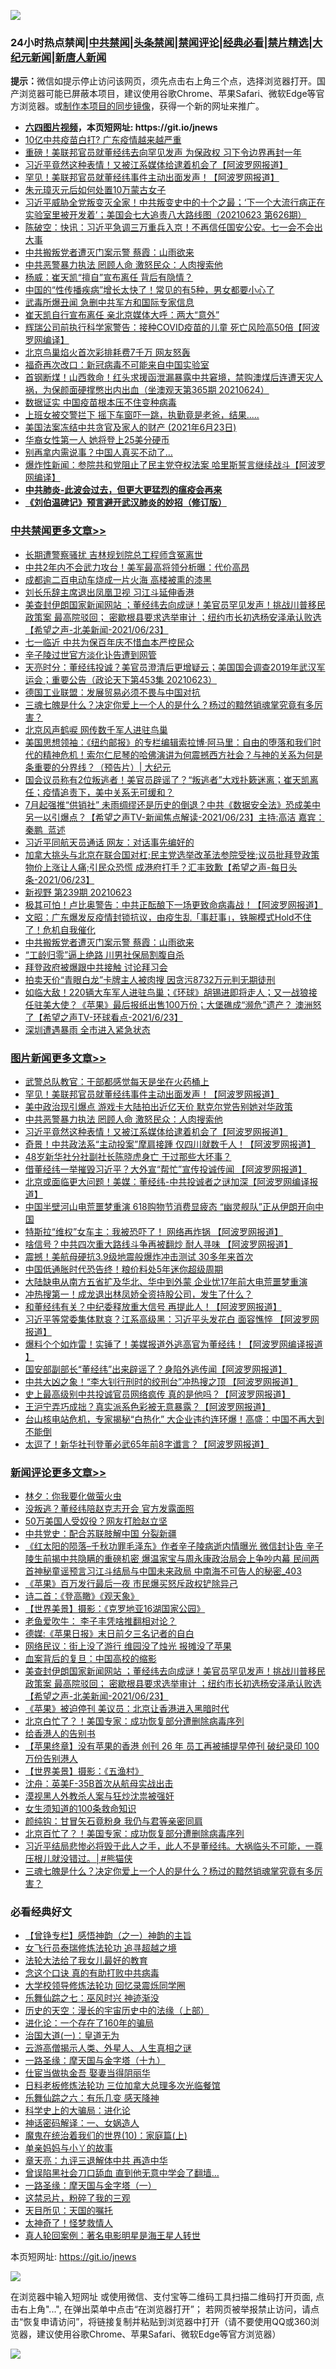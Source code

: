 ![](https://raw.githubusercontent.com/fqnews/bnews/master/64photo/fqnews-qr.jpg)

<div id="tt">
<h3>24小时热点禁闻|<a href="#%E4%B8%AD%E5%85%B1%E7%A6%81%E9%97%BB%E6%9B%B4%E5%A4%9A%E6%96%87%E7%AB%A0">中共禁闻</a>|<a href="#%E5%9B%BE%E7%89%87%E6%96%B0%E9%97%BB%E6%9B%B4%E5%A4%9A%E6%96%87%E7%AB%A0">头条禁闻</a>|<a href="#%E6%96%B0%E9%97%BB%E8%AF%84%E8%AE%BA%E6%9B%B4%E5%A4%9A%E6%96%87%E7%AB%A0">禁闻评论|<a href="#%E5%BF%85%E7%9C%8B%E7%BB%8F%E5%85%B8%E5%A5%BD%E6%96%87">经典必看|<a href="/video.md#%E7%A6%81%E7%89%87%E7%B2%BE%E9%80%89">禁片精选</a>|<a href="https://github.com/fqnews/djy/blob/master/gb/nf1351518.md#1">大纪元新闻</a>|<a href="https://github.com/fqnews/ntdtv/blob/master/gb/prog204.md#1">新唐人新闻</a></h3>
<div><b>提示：</b>微信如提示停止访问该网页，须先点击右上角三个点，选择浏览器打开。国产浏览器可能已屏蔽本项目，建议使用谷歌Chrome、苹果Safari、微软Edge等官方浏览器。或<a href="https://github.com/fqnews/bnews/blob/master/%E5%88%B6%E4%BD%9Cgit%E7%A6%81%E9%97%BB%E9%95%9C%E5%83%8F.md">制作本项目的同步镜像</a>，获得一个新的网址来推广。</div>
<ul>
<li><b><a href="http://d1.bdrive.tk/64.mp4" target="_blank">六四图片视频</a>，本页短网址: https://git.io/jnews</b></li>
<li><a href="/cbnews/20210623/1572712.md">10亿中共疫苗白打? 广东疫情越来越严重</a></li>
<li><a href="/comments/20210623/1572625.md">重磅！美联邦官员就董经纬去向罕见发声 为保政权 习下令边界再封一年</a></li>
<li><a href="/topimagenews/20210623/1572656.md">习近平竟然这种表情！又被江系媒体给逮着机会了【阿波罗网报道】</a></li>
<li><a href="/topimagenews/20210623/1572879.md">罕见！美联邦官员就董经纬事件主动出面发声！【阿波罗网报道】</a></li>
<li><a href="/cnnews/20210623/1572850.md">朱元璋灭元后如何处置10万蒙古女子</a></li>
<li><a href="/bannedvideo/20210623/1572755.md">习近平威胁全党叛变灭全家！中共叛变史中的十个之最；‘下一个大流行病正在实验室里被开发着’；美国会七大追责八大路线图（20210623 第626期）</a></li>
<li><a href="/bannedvideo/20210623/1572812.md">陈破空：快讯：习近平急调三万重兵入京！不再信任国安公安。七一会不会出大事</a></li>
<li><a href="/cbnews/20210624/1573114.md">中共搬叛党者遭灭门案示警 蔡霞：山雨欲来</a></li>
<li><a href="/topimagenews/20210623/1572689.md">中共恶警暴力执法 罔顾人命 激怒民众：人肉搜索他</a></li>
<li><a href="/cbnews/20210623/1572941.md">杨威：崔天凯“擅自”宣布离任 背后有隐情？</a></li>
<li><a href="/health/20210624/1573130.md">中国的“性传播疾病”增长太快了！常见的有5种，男女都要小心了</a></li>
<li><a href="/cbnews/20210623/1572967.md">武毒所爆丑闻 急删中共军方和国际专家信息</a></li>
<li><a href="/comments/20210623/1572683.md">崔天凯自行宣布离任 亲北京媒体大呼：两大“意外”</a></li>
<li><a href="/cnnews/20210623/1572714.md">辉瑞公司前执行科学家警告：接种COVID疫苗的儿童 死亡风险高50倍【阿波罗网编译】</a></li>
<li><a href="/cbnews/20210623/1572657.md">北京鸟巢焰火首次彩排耗费7千万 网友怒轰</a></li>
<li><a href="/cnnews/20210623/1572915.md">福奇再次改口：新冠病毒不可能来自中国实验室</a></li>
<li><a href="/bannedvideo/20210624/1573002.md">首钢断煤！山西救命！红头求援函泄漏暴露中共窘境，禁购澳煤后连遭天灾人祸，为保颜面硬撑憋出内出血（坐澳观天第365期 20210624）</a></li>
<li><a href="/cbnews/20210623/1572849.md">数据证实 中国疫苗根本压不住变种病毒</a></li>
<li><a href="/comments/20210623/1572666.md">上班女被交警拦下 摇下车窗吓一跳，执勤竟是老爸，结果.....</a></li>
<li><a href="/bannedvideo/20210623/1572765.md">美国法案冻结中共贪官及家人的财产 (2021年6月23日)</a></li>
<li><a href="/cnnews/20210623/1572863.md">华裔女性第一人 她将登上25美分硬币</a></li>
<li><a href="/finance/20210623/1572883.md">别再拿内需说事？中国人真买不动了…</a></li>
<li><a href="/cnnews/20210623/1572745.md">爆炸性新闻：参院共和党阻止了民主党夺权法案 哈里斯誓言继续战斗【阿波罗网编译】</a></li>
<li><b><a href="/comments/20200211/1275071.md" target="_blank">中共肺炎-此波会过去，但更大更猛烈的瘟疫会再来</a></b></li>
<li><b><a href="/comments/20200207/1272816.md" target="_blank">《刘伯温碑记》预言避开武汉肺炎的妙招（修订版）</a></b></li>
</ul>
</div>

<div class="catlist">
<h3><a href="/cbnews/" target="_blank">中共禁闻</a><span><a href="/cbnews/" target="_blank" rel="nofollow">更多文章>></a></span></h3>
<ul>
<li><a href="/cbnews/20210624/1573338.md" target="_blank">长期遭警察骚扰 吉林规划院总工程师含冤离世</a></li>
<li><a href="/cbnews/20210624/1573327.md" target="_blank">中共2年内不会武力攻台！美军最高将领分析曝：代价高昂</a></li>
<li><a href="/cbnews/20210624/1573326.md" target="_blank">成都逾二百电动车烧成一片火海 高楼被熏的漆黑</a></li>
<li><a href="/cbnews/20210624/1573293.md" target="_blank">刘长乐辞主席退出凤凰卫视 习江斗延伸香港</a></li>
<li><a href="/comments/20210624/1573288.md" target="_blank">美查封伊朗国家新闻网站 ；董经纬去向成谜！美官员罕见发声！挑战川普移民政策案 最高院驳回； 密歇根县要求选举审计 ；纽约市长初选杨安泽承认败选 【希望之声-北美新闻-2021/06/23】</a></li>
<li><a href="/cbnews/20210624/1573261.md" target="_blank">七一临近 中共为保百年庆不惜血本严控民众</a></li>
<li><a href="/cbnews/20210624/1573260.md" target="_blank">辛子陵过世官方淡化讣告遭到网管</a></li>
<li><a href="/cbnews/20210624/1573259.md" target="_blank">天亮时分：董经纬投诚？美官员澄清后更增疑云；美国国会调查2019年武汉军运会；重要公告（政论天下第453集 20210623）</a></li>
<li><a href="/cbnews/20210624/1573235.md" target="_blank">德国工业联盟：发展贸易必须不畏与中国对抗</a></li>
<li><a href="/comments/20210624/1573224.md" target="_blank">三魂七魄是什么？决定你爱上一个人的是什么？杨过的黯然销魂掌究竟有多厉害？</a></li>
<li><a href="/cbnews/20210624/1573223.md" target="_blank">北京风声鹤唳 网传数千军人进驻鸟巢</a></li>
<li><a href="/cbnews/20210624/1573222.md" target="_blank">美国思想领袖：《纽约邮报》的专栏编辑索拉博‧阿马里：自由的堕落和我们时代的精神危机！索尔仁尼琴的哈佛演讲为何震撼西方社会？与神的关系为何是条重要的分界线？（预告片）| 大纪元</a></li>
<li><a href="/comments/20210624/1573217.md" target="_blank">国会议员称有2位叛逃者！美官员辟谣了？“叛逃者”大戏扑簌迷离；崔天凯离任；疫情追责下，美中关系无可缓和？</a></li>
<li><a href="/comments/20210624/1573204.md" target="_blank">7月起强推“供销社” 未雨绸缪还是历史的倒退？中共《数据安全法》恐成美中另一以引爆点？【希望之声TV-新闻焦点解读-2021/06/23】主持:高洁  嘉宾：秦鹏  蓝述</a></li>
<li><a href="/cbnews/20210624/1573191.md" target="_blank">习近平同航天员通话 网友：对话事先编好的</a></li>
<li><a href="/comments/20210624/1573188.md" target="_blank">加拿大挑头与北京在联合国对杠;民主党选举改革法参院受挫;议员批拜登政策 物价上涨让人痛;引民众恐慌 成港府打手？汇丰致歉【希望之声-每日头条-2021/06/23】</a></li>
<li><a href="/comments/20210624/1573181.md" target="_blank">新视野 第239期 20210623</a></li>
<li><a href="/cbnews/20210624/1573162.md" target="_blank">极其可怕！卢比奥警告：中共正酝酿下一场更致命病毒战！【阿波罗网报道】</a></li>
<li><a href="/cbnews/20210624/1573151.md" target="_blank">文昭：广东爆发反疫情封锁抗议，由疫生乱「事赶事」，铁腕模式Hold不住了！危机自我催化</a></li>
<li><a href="/cbnews/20210624/1573114.md" target="_blank">中共搬叛党者遭灭门案示警 蔡霞：山雨欲来</a></li>
<li><a href="/cbnews/20210624/1573113.md" target="_blank">“工龄归零”逼上绝路 川男社保局割腹自杀</a></li>
<li><a href="/cbnews/20210624/1573098.md" target="_blank">拜登政府被爆跟中共接触 讨论拜习会</a></li>
<li><a href="/cbnews/20210624/1573043.md" target="_blank">拍卖天价“青眼白龙”卡牌主人被肉搜 因贪污8732万元判无期徒刑</a></li>
<li><a href="/comments/20210624/1573019.md" target="_blank">如临大敌！220辆大车军人进驻鸟巢；《环球》胡锡进即将走人；又一战狼接任驻美大使？《苹果》最后报纸出售100万份；大堡礁成“濒危”遗产？ 澳洲怒了【希望之声TV-环球看点-2021/6/23】</a></li>
<li><a href="/cbnews/20210624/1572999.md" target="_blank">深圳遭遇暴雨 全市进入紧急状态</a></li>

</ul>
</div>
<div class="catlist">
<h3><a href="/topimagenews/" target="_blank">图片新闻</a><span><a href="/topimagenews/" target="_blank" rel="nofollow">更多文章>></a></span></h3>
<ul>
<li><a href="/topimagenews/20210624/1573292.md" target="_blank">武警总队教官：干部都感觉每天是坐在火药桶上</a></li>
<li><a href="/topimagenews/20210623/1572879.md" target="_blank">罕见！美联邦官员就董经纬事件主动出面发声！【阿波罗网报道】</a></li>
<li><a href="/topimagenews/20210623/1572841.md" target="_blank">美中政治现引爆点 游戏卡大陆拍出近亿天价 默克尔党告别她对华政策</a></li>
<li><a href="/topimagenews/20210623/1572689.md" target="_blank">中共恶警暴力执法 罔顾人命 激怒民众：人肉搜索他</a></li>
<li><a href="/topimagenews/20210623/1572656.md" target="_blank">习近平竟然这种表情！又被江系媒体给逮着机会了【阿波罗网报道】</a></li>
<li><a href="/topimagenews/20210623/1572594.md" target="_blank">奇景！中共政法系“主动投案”摩肩接踵 仅四川就数千人！【阿波罗网报道】</a></li>
<li><a href="/topimagenews/20210623/1572334.md" target="_blank">48岁新华社分社副社长陈晓虎身亡 干过那些大坏事？</a></li>
<li><a href="/topimagenews/20210622/1571979.md" target="_blank">借董经纬一举摧毁习近平？大外宣“帮忙”宣传投诚传闻 【阿波罗网报道】</a></li>
<li><a href="/topimagenews/20210622/1571863.md" target="_blank">北京或面临更大问题！美媒：董经纬-中共投诚者之谜加深【阿波罗网编译报道】</a></li>
<li><a href="/topimagenews/20210621/1571349.md" target="_blank">中国半壁河山电荒噩梦重演 618购物节消费显疲态 “幽灵舰队”正从伊朗开向中国</a></li>
<li><a href="/topimagenews/20210621/1571238.md" target="_blank">特斯拉“维权”女车主：我被恐吓了！ 网络再炸锅 【阿波罗网报道】</a></li>
<li><a href="/topimagenews/20210621/1571162.md" target="_blank">啥信号？中共四次重大路线斗争再被翻炒 耐人寻味 【阿波罗网报道】</a></li>
<li><a href="/topimagenews/20210621/1571069.md" target="_blank">震撼！美航母硬抗3.9级地震般爆炸冲击测试 30多年来首次</a></li>
<li><a href="/topimagenews/20210621/1570856.md" target="_blank">中国低通胀时代恐告终！粮价料处5年迷你超级周期</a></li>
<li><a href="/topimagenews/20210620/1570841.md" target="_blank">大陆缺电从南方五省扩及华北、华中到外蒙 企业忧17年前大电荒噩梦重演</a></li>
<li><a href="/topimagenews/20210620/1570595.md" target="_blank">冲热搜第一！成龙退出林凤娇全资持股公司，发生了什么？</a></li>
<li><a href="/topimagenews/20210620/1570532.md" target="_blank">和董经纬有关？中纪委释放重大信号 再提此人！【阿波罗网报道】</a></li>
<li><a href="/topimagenews/20210619/1570003.md" target="_blank">习近平等常委集体默哀？江系高级黑：习近平头发花白 面容憔悴 【阿波罗网报道】</a></li>
<li><a href="/topimagenews/20210619/1569734.md" target="_blank">爆料个个如炸雷！实锤了！美媒报道外逃高官为董经纬！【阿波罗网编译报道 】</a></li>
<li><a href="/topimagenews/20210618/1569604.md" target="_blank">国安部副部长“董经纬”出来辟谣了？身陷外逃传闻【阿波罗网报道】</a></li>
<li><a href="/topimagenews/20210618/1569201.md" target="_blank">中共大凶之象！“李大钊行刑时的绞刑台”冲热搜之顶 【阿波罗网报道】</a></li>
<li><a href="/topimagenews/20210617/1568586.md" target="_blank">史上最高级别中共投诚官员网络疯传 真的是他吗？【阿波罗网报道】</a></li>
<li><a href="/topimagenews/20210617/1568585.md" target="_blank">王沪宁弄巧成拙？真实派系色彩被无意暴露？【阿波罗网报道】</a></li>
<li><a href="/topimagenews/20210616/1567991.md" target="_blank">台山核电站危机，专家揭秘“白热化” 大企业违约连环爆！高盛：中国不再大到不能倒</a></li>
<li><a href="/topimagenews/20210616/1567809.md" target="_blank">太逗了！新华社刊登董必武65年前8字谶言？【阿波罗网报道】</a></li>

</ul>
</div>
<div class="catlist">
<h3><a href="/comments/" target="_blank">新闻评论</a><span><a href="/comments/" target="_blank" rel="nofollow">更多文章>></a></span></h3>
<ul>
<li><a href="/comments/20210624/1573340.md" target="_blank">林夕：你我要化做萤火虫</a></li>
<li><a href="/comments/20210624/1573337.md" target="_blank">没叛逃？董经纬陪赵克志开会 官方发露面照</a></li>
<li><a href="/comments/20210624/1573331.md" target="_blank">50万美国人受奴役？网友打脸赵立坚</a></li>
<li><a href="/comments/20210624/1573330.md" target="_blank">中共党史：配合苏联肢解中国 分裂新疆</a></li>
<li><a href="/comments/20210624/1573323.md" target="_blank">《红太阳的陨落–千秋功罪毛泽东》作者辛子陵病逝内情曝光 微信封讣告 辛子陵生前揭中共隐瞒的重磅机密 爆温家宝与周永康政治局会上争吵内幕 民间两首神秘童谣预言习江斗结局与中国未来政局 中南海不可告人的秘密_403</a></li>
<li><a href="/comments/20210624/1573306.md" target="_blank">《苹果》百万发行最后一夜 市民爆买怒斥政权铲除异己</a></li>
<li><a href="/comments/20210624/1573305.md" target="_blank">诗二首：《登高瞰》《观天象》</a></li>
<li><a href="/comments/20210624/1573304.md" target="_blank">【世界美景】摄影：《克罗地亚16湖国家公园》</a></li>
<li><a href="/comments/20210624/1573301.md" target="_blank">老鱼爱吹牛： 李子丰凭啥推翻相对论？</a></li>
<li><a href="/comments/20210624/1573300.md" target="_blank">德媒:《苹果日报》末日前夕三名记者的自白</a></li>
<li><a href="/comments/20210624/1573299.md" target="_blank">网络民议：街上没了游行 维园没了烛光 报摊没了苹果</a></li>
<li><a href="/comments/20210624/1573298.md" target="_blank">血案背后的复旦：中国高校的缩影</a></li>
<li><a href="/comments/20210624/1573288.md" target="_blank">美查封伊朗国家新闻网站 ；董经纬去向成谜！美官员罕见发声！挑战川普移民政策案 最高院驳回； 密歇根县要求选举审计 ；纽约市长初选杨安泽承认败选 【希望之声-北美新闻-2021/06/23】</a></li>
<li><a href="/comments/20210624/1573285.md" target="_blank">《苹果》被迫停刊 美议员：北京让香港进入黑暗时代</a></li>
<li><a href="/comments/20210624/1573274.md" target="_blank">北京白忙了？！美国专家：成功恢复部分遭删除病毒序列</a></li>
<li><a href="/comments/20210624/1573273.md" target="_blank">给香港人的告别书</a></li>
<li><a href="/comments/20210624/1573272.md" target="_blank">【苹果终章】没有苹果的香港 创刊 26 年 员工再被捕提早停刊 破纪录印 100 万份告别港人</a></li>
<li><a href="/comments/20210624/1573271.md" target="_blank">【世界美景】摄影：《五渔村》</a></li>
<li><a href="/comments/20210624/1573239.md" target="_blank">沈舟：英美F-35B首次从航母实战出击</a></li>
<li><a href="/comments/20210624/1573238.md" target="_blank">漠视黑人外教杀人案与狂炒沈祟被强奸</a></li>
<li><a href="/comments/20210624/1573237.md" target="_blank">女生须知道的100条救命知识</a></li>
<li><a href="/comments/20210624/1573236.md" target="_blank">颜纯钩：甘冒矢石竟粉身 我仍与君等亲密同肩</a></li>
<li><a href="/comments/20210624/1573230.md" target="_blank">北京百忙了？！美国专家：成功恢复部分遭删除病毒序列</a></li>
<li><a href="/comments/20210624/1573225.md" target="_blank">习近平结局悲惨必将毁于此人之手，此人不是董经纬。大祸临头不可能，一尊压根儿就没错过。│#熊猫侠</a></li>
<li><a href="/comments/20210624/1573224.md" target="_blank">三魂七魄是什么？决定你爱上一个人的是什么？杨过的黯然销魂掌究竟有多厉害？</a></li>

</ul>
</div>

<div class="catlist">
<h3>必看经典好文</h3>
<ul>
<li><a href="/comments/20210611/1564824.md" target="_blank">【曾铮专栏】感悟神韵（之一）神韵的主旨</a></li>
<li><a href="/topimagenews/20210512/1544658.md" target="_blank">女飞行员泰瑞修炼法轮功 追寻超越之境</a></li>
<li><a href="/cbnews/20200516/1329218.md" target="_blank">法轮大法给了我女儿最好的教育</a></li>
<li><a href="/comments/20200707/1357090.md" target="_blank">念这个口诀 真的有助打败中共病毒</a></li>
<li><a href="/cbnews/20210517/1548104.md" target="_blank">大学校领导修炼法轮功 回忆录震烁同学圈</a></li>
<li><a href="/tculture/20190101/792550.md" target="_blank">乐舞仙踪之七：巫风时兴 神迹渐没</a></li>
<li><a href="/tculture/20121025/73065.md" target="_blank">历史的天空：漫长的宇宙历史中的法缘（上部）</a></li>
<li><a href="/comments/20200907/1392278.md" target="_blank">进化论：一个存在了160年的骗局</a></li>
<li><a href="/cbnews/20180307/911097.md" target="_blank">治国大道(一)：皇道无为</a></li>
<li><a href="/comments/20200919/82684.md" target="_blank">云游高僧揭示人类、外星人、人生真相之谜</a></li>
<li><a href="/topimagenews/20180327/919935.md" target="_blank">一路圣缘：摩天国与金字塔（十九）</a></li>
<li><a href="/lifebaike/20161111/612348.md" target="_blank">仕宦当做执金吾 娶妻当得阴丽华</a></li>
<li><a href="/comments/20200531/1337359.md" target="_blank">日料老板修炼法轮功 三位加拿大总理多次光临餐馆</a></li>
<li><a href="/tculture/20190101/792146.md" target="_blank">乐舞仙踪之六：有乐几变 感天降神</a></li>
<li><a href="/comments/20200605/783246.md" target="_blank">科学史上的大骗局：进化论</a></li>
<li><a href="/comments/20200609/1342224.md" target="_blank">神话密码解译：一、女娲造人</a></li>
<li><a href="/topimagenews/20180529/950153.md" target="_blank">魔鬼在统治着我们的世界(10)：家庭篇(上)</a></li>
<li><a href="/cbnews/20210518/1548912.md" target="_blank">单亲妈妈与小丫的故事</a></li>
<li><a href="/comments/20131119/1029445.md" target="_blank">章天亮：九评三退解体中共 再造中华</a></li>
<li><a href="/topimagenews/20200928/1404412.md" target="_blank">曾误陷黑社会刀口舔血 直到他无意中学会了翻墙&#8230;</a></li>
<li><a href="/tculture/20160806/568214.md" target="_blank">一路圣缘：摩天国与金字塔（一）</a></li>
<li><a href="/yule/20210123/1473216.md" target="_blank">这禁忌片，粉碎了我的三观</a></li>
<li><a href="/tculture/20180919/1000196.md" target="_blank">天目所见：天国的嘱托</a></li>
<li><a href="/ccpdope/20200907/1392129.md" target="_blank">太神奇了！怪梦救情人</a></li>
<li><a href="/comments/20200523/1332915.md" target="_blank">真人轮回案例：著名电影明星是海王星人转世</a></li>

</ul>
</div>

本页短网址: https://git.io/jnews

![](https://raw.githubusercontent.com/fqnews/bnews/master/64photo/fqnews-qr.jpg)

在浏览器中输入短网址 或使用微信、支付宝等二维码工具扫描二维码打开页面, 点击右上角"...", 在弹出菜单中点击“在浏览器打开”； 若网页被举报禁止访问，请点击“恢复申请访问”，将链接复制并粘贴到浏览器中打开（请不要使用QQ或360浏览器，建议使用谷歌Chrome、苹果Safari、微软Edge等官方浏览器）

![](https://raw.githubusercontent.com/fqnews/bnews/master/64photo/wx.jpg)
